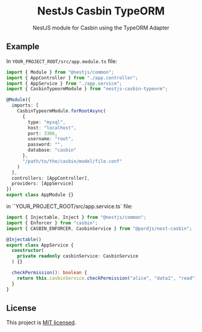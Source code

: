 <h1 align="center">
NestJs Casbin TypeORM
</h1>
  
<p align="center">
  NestJS module for Casbin using the TypeORM Adapter
</p>
    <p align="center">
</p>

## Example

In `YOUR_PROJECT_ROOT/src/app.module.ts` file:

```typescript
import { Module } from "@nestjs/common";
import { AppController } from "./app.controller";
import { AppService } from "./app.service";
import { CasbinTypeormModule } from "nestjs-casbin-typeorm";

@Module({
  imports: [
    CasbinTypeormModule.forRootAsync(
      {
        type: "mysql",
        host: "localhost",
        port: 3306,
        username: "root",
        password: "",
        database: "casbin"
      },
      "/path/to/the/casbin/model/file.conf"
    )
  ],
  controllers: [AppController],
  providers: [AppService]
})
export class AppModule {}
```

in ``YOUR_PROJECT_ROOT/src/app.service.ts` file:

```typescript
import { Injectable, Inject } from "@nestjs/common";
import { Enforcer } from "casbin";
import { CASBIN_ENFORCER, CasbinService } from "@pardjs/nest-casbin";

@Injectable()
export class AppService {
  constructor(
    private readonly casbinService: CasbinService
  ) {}

  checkPermission(): boolean {
    return this.casbinService.checkPermission("alice", "data1", "read");
  }
}
```

## License

  This project is [MIT licensed](LICENSE).
